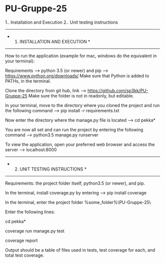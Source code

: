 # PU-Gruppe-25

1.. Installation and Execution
2.. Unit testing instructions

*********************************
* 1. INSTALLATION AND EXECUTION *
*********************************

How to run the application (example for mac, windows do the equivalent in your terminal):

Requirements --> python 3.5 (or newer) and pip --> https://www.python.org/downloads/
Make sure that Python is added to PATHs, in the terminal.

Clone the directory from git hub, link --> https://github.com/sp3kk/PU-Gruppe-25
Make sure the folder is not in readonly, but editable.

In your terminal, move to the directory where you cloned the project
and run the following command --> pip install -r requirements.txt

Now enter the directory where the manage.py file is located 
--> cd pekka*

You are now all set and can run the project by entering the following command 
--> python3.5 manage.py runserver

To view the application, open your preferred web browser and access the server
--> localhost:8000

********************************
* 2. UNIT TESTING INSTRUCTIONS *
********************************

Requirements: the project folder itself, python3.5 (or newer), and pip.

In the terminal, install coverage.py by entering --> pip install coverage

In the terminal, enter the project folder \%some_folder%\PU-Gruppe-25\

Enter the following lines:

cd pekka*

coverage run manage.py test

coverage report

Output should be a table of files used in tests, test coverage for each,
and total test coverage.
